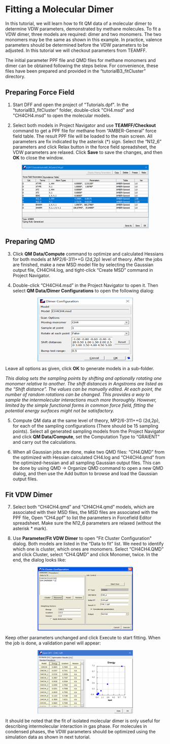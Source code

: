 # Fitting a Molecular Dimer

In this tutorial, we will learn how to fit QM data of a molecular dimer to determine VDW parameters, demonstrated by methane molecules. To fit a VDW dimer, three models are required: dimer and two monomers. The two monomers may be the same as shown in this example. In practice, valence parameters should be determined before the VDW parameters to be adjusted. In this tutorial we will checkout parameters from TEAMFF.

The initial parameter PPF file and QMD files for methane monomers and dimer can be obtained following the steps below. For convenience, these files have been prepared and provided in the “tutorialB3_fitCluster” directory.

## Preparing Force Field

1.	Start DFF and open the project of "Tutorials.dpf". In the “tutorialB3_fitCluster” folder, double-click "CH4.msd" and "CH4CH4.msd" to open the molecular models. 

2.	Select both models in Project Navigator and use **TEAMFF/Checkout** command to get a PPF file for methane from “AMBER-General” force field table. The result PPF file will be loaded to the main screen. All parameters are fix indicated by the asterisk (*) sign. Select the “N12_6” parameters and click Relax button in the force field spreadsheet, the VDW parameters are relaxed. Click **Save** to save the changes, and then **OK** to close the window.
 
<img src="./image.png" 
    alt="alt text" 
    width="400" height="200"
    style="display: block; margin: 0 auto" />

## Preparing QMD

3.	Click **QM Data/Compute** command to optimize and calculated Hessians for both models at MP2/6-311++G (2d,2p) level of theory. After the jobs are finished, make a new MSD model file by selecting the Gaussian output file, CH4CH4.log, and tight-click “Create MSD” command in Project Navigator.

4.	Double-click “CH4CH4.msd” in the Project Navigator to open it. Then select **QM Data/Dimer Configurations** to open the following dialog:
 
<img src="./image-1.png" 
    alt="alt text" 
    width="300" height="200"
    style="display: block; margin: 0 auto" />


Leave all options as given, click **OK** to generate models in a sub-folder.

*This dialog sets the sampling points by shifting and optionally rotating one monomer relative to another. The shift distances in Angstroms are listed as the “Shift distance”. The values can be manually edited. At each point, the number of random rotations can be changed. This provides a way to sample the intermolecular interactions much more thoroughly. However, limited by the simple functional forms in common force field, fitting the potential energy surfaces might not be satisfactory.*

5.	Compute QM data at the same level of theory, MP2/6-311++G (2d,2p), for each of the sampling configurations (There should be 15 sampling points). Select all generated sampling models from the Project Navigator and click **QM Data/Compute**, set the Computation Type to “GRAIENT” and carry out the calculations. 

6.	When all Gaussian jobs are done, make two QMD files: “CH4.QMD” from the optimized with Hessian calculated CH4.log and “CH4CH4.qmd” from the optimized-hessian and all sampling Gaussian output files. This can be done by using QMD → Organize QMD command to open a new QMD dialog, and then use the Add button to browse and load the Gaussian output files. 

## Fit VDW Dimer

7.	Select both “CH4CH4.qmd” and “CH4CH4.qmd” models, which are associated with their MSD files, the MSD files are associated with the PPF file, Open “CH4.ppf” to list the parameters in Forcefield Editor spreadsheet. Make sure the N12_6 parameters are relaxed (without the asterisk * mark). 

8.	Use **Parameter/Fit VDW Dimer** to open "Fit Cluster Configuration" dialog. Both models are listed in the “Data to fit” list. We need to identify which one is cluster, which ones are monomers. Select “CH4CH4.QMD” and click Cluster, select “CH4.QMD” and click Monomer, twice. In the end, the dialog looks like:

<img src="./image-2.png" 
    alt="alt text" 
    width="300" height="200"
    style="display: block; margin: 0 auto" />

Keep other parameters unchanged and click Execute to start fitting. When the job is done, a validation panel will appear:

<img src="./image-3.png" 
    alt="alt text" 
    width="300" height="200"
    style="display: block; margin: 0 auto" />


It should be noted that the fit of isolated molecular dimer is only useful for describing intermolecular interaction in gas phase. For molecules in condensed phases, the VDW parameters should be optimized using the simulation data as shown in next tutorial.

